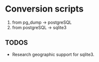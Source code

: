 # Conversion scripts

1. from pg_dump -> postgreSQL
2. from postgreSQL -> sqlite3

## TODOS
* Research geographic support for sqlite3.
